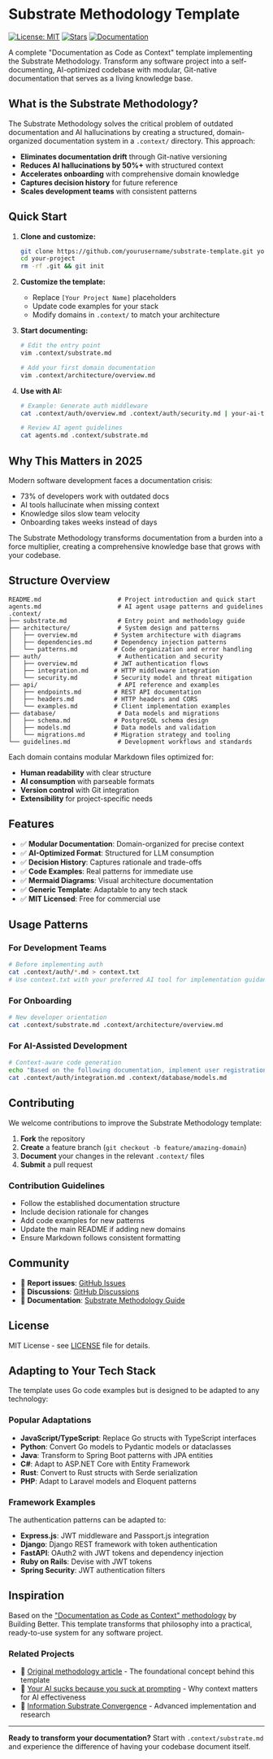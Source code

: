 # Substrate Methodology Template

[![License: MIT](https://img.shields.io/badge/License-MIT-yellow.svg)](https://opensource.org/licenses/MIT)
[![Stars](https://img.shields.io/github/stars/yourusername/substrate-template?style=social)](https://github.com/yourusername/substrate-template/stargazers)
[![Documentation](https://img.shields.io/badge/docs-substrate-blue.svg)](./substrate/)

A complete "Documentation as Code as Context" template implementing the Substrate Methodology. Transform any software project into a self-documenting, AI-optimized codebase with modular, Git-native documentation that serves as a living knowledge base.

## What is the Substrate Methodology?

The Substrate Methodology solves the critical problem of outdated documentation and AI hallucinations by creating a structured, domain-organized documentation system in a `.context/` directory. This approach:

- **Eliminates documentation drift** through Git-native versioning
- **Reduces AI hallucinations by 50%+** with structured context
- **Accelerates onboarding** with comprehensive domain knowledge
- **Captures decision history** for future reference
- **Scales development teams** with consistent patterns

## Quick Start

1. **Clone and customize:**
   ```bash
   git clone https://github.com/yourusername/substrate-template.git your-project
   cd your-project
   rm -rf .git && git init
   ```

2. **Customize the template:**
   - Replace `[Your Project Name]` placeholders
   - Update code examples for your stack
   - Modify domains in `.context/` to match your architecture

3. **Start documenting:**
   ```bash
   # Edit the entry point
   vim .context/substrate.md
   
   # Add your first domain documentation
   vim .context/architecture/overview.md
   ```

4. **Use with AI:**
   ```bash
   # Example: Generate auth middleware
   cat .context/auth/overview.md .context/auth/security.md | your-ai-tool
   
   # Review AI agent guidelines
   cat agents.md .context/substrate.md
   ```

## Why This Matters in 2025

Modern software development faces a documentation crisis:
- 73% of developers work with outdated docs
- AI tools hallucinate when missing context
- Knowledge silos slow team velocity
- Onboarding takes weeks instead of days

The Substrate Methodology transforms documentation from a burden into a force multiplier, creating a comprehensive knowledge base that grows with your codebase.

## Structure Overview

```
README.md                     # Project introduction and quick start
agents.md                     # AI agent usage patterns and guidelines
.context/
├── substrate.md              # Entry point and methodology guide
├── architecture/             # System design and patterns
│   ├── overview.md          # System architecture with diagrams
│   ├── dependencies.md      # Dependency injection patterns
│   └── patterns.md          # Code organization and error handling
├── auth/                     # Authentication and security
│   ├── overview.md          # JWT authentication flows
│   ├── integration.md       # HTTP middleware integration
│   └── security.md          # Security model and threat mitigation
├── api/                      # API reference and examples
│   ├── endpoints.md         # REST API documentation
│   ├── headers.md           # HTTP headers and CORS
│   └── examples.md          # Client implementation examples
├── database/                 # Data models and migrations
│   ├── schema.md            # PostgreSQL schema design
│   ├── models.md            # Data models and validation
│   └── migrations.md        # Migration strategy and tooling
└── guidelines.md             # Development workflows and standards
```

Each domain contains modular Markdown files optimized for:
- **Human readability** with clear structure
- **AI consumption** with parseable formats
- **Version control** with Git integration
- **Extensibility** for project-specific needs

## Features

- ✅ **Modular Documentation**: Domain-organized for precise context
- ✅ **AI-Optimized Format**: Structured for LLM consumption
- ✅ **Decision History**: Captures rationale and trade-offs
- ✅ **Code Examples**: Real patterns for immediate use
- ✅ **Mermaid Diagrams**: Visual architecture documentation
- ✅ **Generic Template**: Adaptable to any tech stack
- ✅ **MIT Licensed**: Free for commercial use

## Usage Patterns

### For Development Teams
```bash
# Before implementing auth
cat .context/auth/*.md > context.txt
# Use context.txt with your preferred AI tool for implementation guidance
```

### For Onboarding
```bash
# New developer orientation
cat .context/substrate.md .context/architecture/overview.md
```

### For AI-Assisted Development
```bash
# Context-aware code generation
echo "Based on the following documentation, implement user registration:" && \
cat .context/auth/integration.md .context/database/models.md
```

## Contributing

We welcome contributions to improve the Substrate Methodology template:

1. **Fork** the repository
2. **Create** a feature branch (`git checkout -b feature/amazing-domain`)
3. **Document** your changes in the relevant `.context/` files
4. **Submit** a pull request

### Contribution Guidelines

- Follow the established documentation structure
- Include decision rationale for changes
- Add code examples for new patterns
- Update the main README if adding new domains
- Ensure Markdown follows consistent formatting

## Community

- 🐛 **Report issues**: [GitHub Issues](https://github.com/yourusername/substrate-template/issues)
- 💬 **Discussions**: [GitHub Discussions](https://github.com/yourusername/substrate-template/discussions)
- 📖 **Documentation**: [Substrate Methodology Guide](./.context/substrate.md)

## License

MIT License - see [LICENSE](LICENSE) file for details.

## Adapting to Your Tech Stack

The template uses Go code examples but is designed to be adapted to any technology:

### Popular Adaptations
- **JavaScript/TypeScript**: Replace Go structs with TypeScript interfaces
- **Python**: Convert Go models to Pydantic models or dataclasses
- **Java**: Transform to Spring Boot patterns with JPA entities
- **C#**: Adapt to ASP.NET Core with Entity Framework
- **Rust**: Convert to Rust structs with Serde serialization
- **PHP**: Adapt to Laravel models and Eloquent patterns

### Framework Examples
The authentication patterns can be adapted to:
- **Express.js**: JWT middleware and Passport.js integration
- **Django**: Django REST framework with token authentication
- **FastAPI**: OAuth2 with JWT tokens and dependency injection
- **Ruby on Rails**: Devise with JWT tokens
- **Spring Security**: JWT authentication filters

## Inspiration

Based on the ["Documentation as Code as Context" methodology](https://buildingbetter.tech/p/documentation-as-code-as-context) by Building Better. This template transforms that philosophy into a practical, ready-to-use system for any software project.

### Related Projects
- 📖 [Original methodology article](https://buildingbetter.tech/p/documentation-as-code-as-context) - The foundational concept behind this template
- 🤖 [Your AI sucks because you suck at prompting](https://buildingbetter.tech/p/your-ai-sucks-because-you-suck-at) - Why context matters for AI effectiveness
- 🧠 [Information Substrate Convergence](https://github.com/andrefigueira/information-substrate-convergence) - Advanced implementation and research

---

**Ready to transform your documentation?** Start with `.context/substrate.md` and experience the difference of having your codebase document itself.